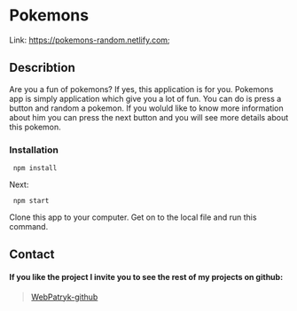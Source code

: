 # Pokemons

Link: https://pokemons-random.netlify.com;

## Describtion

Are you a fun of pokemons? If yes, this application is for you. Pokemons app is simply application which give you a lot of fun. You can do is press a button and random a pokemon. If you woluld like to know more information about him you can press the next button and you will see more details about this pokemon.                         


### Installation 

``` Usage
 npm install 
```
Next:

``` Usage
 npm start 
```
Clone this app to your computer. Get on to the local file and run this command.




## Contact

#### If you like the project I invite you to see the rest of my projects on github:

> [WebPatryk-github](https://github.com/WebPatryk)

